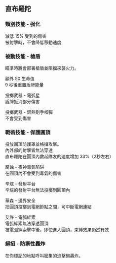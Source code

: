 ## 直布羅陀

### 類別技能 - 强化
減低 15% 受到的傷害\
被射擊時，不會降低移動速度

### 被動技能 - 槍盾
瞄準時將會部署槍盾並阻擋來襲火力。

額外 50 生命值\
9 秒後重置盾牌能量

投擲武器 - 電弧星\
盾牌抵消部分傷害

投擲武器 - 鋁熱劑手榴彈\
不會受到傷害

### 戰術技能 - 保護圓頂
投放圓頂防護罩並格擋攻擊。\
內外部的射擊皆無法穿透\
直布羅陀在圓頂內救起隊友的速度增加 33%（2秒左右）

腐蝕 - 夜神毒氣陷阱\
在圓頂內不會受到毒氣的傷害

辛烷 - 發射平台\
辛烷的發射平台無法投擲到圓頂內

華森 - 邊界安全\
把圓頂投擲到電網節點之間，可中斷電網連結

艾許 - 電弧絆索\
電弧絆索無法穿透圓頂\
被電弧絆索擊中後，即使進入圓頂，束縛效果仍然有效

### 絕招 - 防禦性轟炸
在你標記的地點呼叫密集的迫擊砲轟炸。